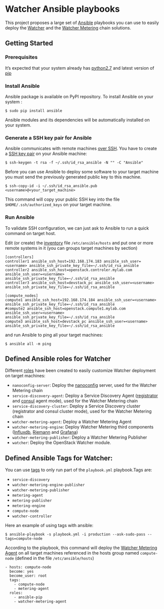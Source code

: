 # Watcher Ansible playbooks

This project proposes a large set of [Ansible](http://www.ansible.com/) playbooks you can use to easily deploy the [Watcher](https://wiki.openstack.org/wiki/Watcher)  and the [Watcher Metering](https://factory.b-com.com/www/watcher/doc/watcher-metering) chain  solutions.

## Getting Started

### Prerequisites

It’s expected that your system already has [python2.7](http://www.python.org/) and latest version of [pip](http://www.pip-installer.org/en/latest/installing.html)

### Install Ansible

Ansible package is available on PyPI repository. To install Ansible on your system :

``` shell
$ sudo pip install ansible
```

Ansible modules and its dependencies will be automatically installed on your system.

### Generate a SSH key pair for Ansible
Ansible communicates with remote machines [over SSH](http://docs.ansible.com/ansible/intro_getting_started.html#remote-connection-information). You have to create a [SSH key pair](https://help.ubuntu.com/community/SSH/OpenSSH/Keys) on your Ansible machine:

``` shell
$ ssh-keygen -t rsa -f ~/.ssh/id_rsa_ansible -N "" -C "Ansible"
```

Before you can use Ansible to deploy some software to your target machine you must send the previously generated public key to this machine.

``` shell
$ ssh-copy-id -i ~/.ssh/id_rsa_ansible.pub <username>@<your_target_machine>
```
This command will copy your public SSH key into the file `$HOME/.ssh/authorized_keys` on your target machine.

### Run Ansible
To validate SSH configuration, we can just ask to Ansible to run a quick command on target host.

Edit (or create) the [inventory](http://docs.ansible.com/ansible/intro_inventory.html) file `/etc/ansible/hosts` and put one or more remote systems in it (you can groups target machines by section)

``` shell
[controllers]
controller1 ansible_ssh_host=192.168.174.183 ansible_ssh_user=<username> ansible_ssh_private_key_file=~/.ssh/id_rsa_ansible
controller2 ansible_ssh_host=openstack.controler.mylab.com ansible_ssh_user=<username> ansible_ssh_private_key_file=~/.ssh/id_rsa_ansible
controller3 ansible_ssh_host=devstack_pc ansible_ssh_user=<username> ansible_ssh_private_key_file=~/.ssh/id_rsa_ansible

[compute_nodes]
compute1 ansible_ssh_host=192.168.174.184 ansible_ssh_user=<username> ansible_ssh_private_key_file=~/.ssh/id_rsa_ansible
#compute2 ansible_ssh_host=openstack.compute1.mylab.com ansible_ssh_user=<username> ansible_ssh_private_key_file=~/.ssh/id_rsa_ansible
compute3 ansible_ssh_host=devstack_pc ansible_ssh_user=<username> ansible_ssh_private_key_file=~/.ssh/id_rsa_ansible

```

and run Ansible to ping all your target machines:


``` shell
$ ansible all -m ping
```

## Defined Ansible roles for Watcher
Different [roles](http://docs.ansible.com/ansible/playbooks_roles.html) have been created to easily customize Watcher deployment on target machines:

- `nanoconfig-server`: Deploy the [nanoconfig](https://github.com/nanomsg/nanoconfig) server, used for the Watcher Metering chain
- `service-discovery-agent`: Deploy a Service Discovery Agent ([registrator](https://github.com/gliderlabs/registrator) and [consul](https://github.com/hashicorp/consul) agent mode), used for the Watcher Metering chain
- `service-discovery-cluster`: Deploy a Service Discovery cluster (registrator and consul cluster mode), used for the Watcher Metering chain
- `watcher-metering-agent`: Deploy a Watcher Metering Agent
- `watcher-metering-engine`: Deploy Watcher Metering third components ([Influxdb](https://influxdb.com/), [Riemann](http://riemann.io/) and [Grafana](http://grafana.org/))
- `watcher-metering-publisher`: Deploy a Watcher Metering Publisher
- `watcher`: Deploy the OpenStack Watcher module.

## Defined Ansible Tags for Watcher:
You can use [tags](http://docs.ansible.com/ansible/playbooks_tags.html) to only run part of the `playbook.yml` playbook.Tags are:
- `service-discovery`
- `watcher-metering-engine-publisher` 
- `watcher-metering-publisher` 
- `metering-agent`
- `metering-publisher`
- `metering-engine`
- `compute-node`
- `watcher-controller`

Here an example of using tags with ansible:

``` shell
$ ansible-playbook -s playbook.yml -i production --ask-sudo-pass --tags=compute-node
```

According to the playbook, this command will deploy the [Watcher Metering Agent](https://github.com/b-com/watcher-metering) on all target machines referenced in the hosts group named `compute-node` (defined in the file `/etc/ansible/hosts`)

``` shell
- hosts: compute-node
  become: yes
  become_user: root
  tags:
    - compute-node
    - metering-agent
  roles:
    - ansible-pip
    - watcher-metering-agent
```
